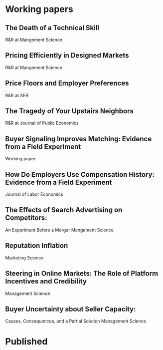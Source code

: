 # Working papers



## The Death of a Technical Skill
R&R at Mangement Science



## Pricing Efficiently in Designed Markets
R&R at Mangement Science



## Price Floors and Employer Preferences
R&R at AER



## The Tragedy of Your Upstairs Neighbors
R&R at Journal of Public Economics



## Buyer Signaling Improves Matching: Evidence from a Field Experiment
Working paper



## How Do Employers Use Compensation History: Evidence from a Field Experiment
Journal of Labor Economics



## The Effects of Search Advertising on Competitors:
An Experiment Before a Merger
Mangement Science



## Reputation Inflation
Marketing Science



## Steering in Online Markets: The Role of Platform Incentives and Credibility
Management Science



## Buyer Uncertainty about Seller Capacity:
Causes, Consequences, and a Partial Solution
Management Science



# Published 
